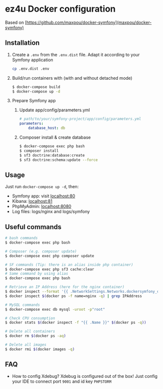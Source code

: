 # ez4u Docker configuration

Based on [https://github.com/maxpou/docker-symfony](maxpou/docker-symfony)

## Installation

1. Create a `.env` from the `.env.dist` file. Adapt it according to your Symfony application

    ```bash
    cp .env.dist .env
    ```


2. Build/run containers with (with and without detached mode)

    ```bash
    $ docker-compose build
    $ docker-compose up -d
    ```

3. Prepare Symfony app
    1. Update app/config/parameters.yml

        ```yml
        # path/to/your/symfony-project/app/config/parameters.yml
        parameters:
            database_host: db
        ```

    2. Composer install & create database

        ```bash
        $ docker-compose exec php bash
        $ composer install
        $ sf3 doctrine:database:create
        $ sf3 doctrine:schema:update --force
        ```

## Usage

Just run `docker-compose up -d`, then:

* Symfony app: visit [localhost:80](http://localhost:80)  
* Kibana: [localhost:81](http://localhost:81)
* PhpMyAdmin: [localhost:8080](http://localhost:8080)
* Log files: logs/nginx and logs/symfony

## Useful commands

```bash
# bash commands
$ docker-compose exec php bash

# Composer (e.g. composer update)
$ docker-compose exec php composer update

# SF commands (Tip: there is an alias inside php container)
$ docker-compose exec php sf3 cache:clear
# Same command by using alias
$ docker-compose exec php bash

# Retrieve an IP Address (here for the nginx container)
$ docker inspect --format '{{ .NetworkSettings.Networks.dockersymfony_default.IPAddress }}' $(docker ps -f name=nginx -q)
$ docker inspect $(docker ps -f name=nginx -q) | grep IPAddress

# MySQL commands
$ docker-compose exec db mysql -uroot -p"root"

# Check CPU consumption
$ docker stats $(docker inspect -f "{{ .Name }}" $(docker ps -q))

# Delete all containers
$ docker rm $(docker ps -aq)

# Delete all images
$ docker rmi $(docker images -q)
```

## FAQ
* How to config Xdebug?
Xdebug is configured out of the box!
Just config your IDE to connect port  `9001` and id key `PHPSTORM`
